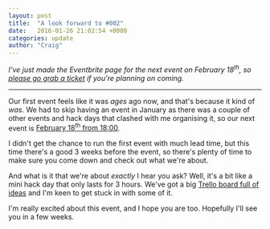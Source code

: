 ```yaml
---
layout: post
title:  "A look forward to #002"
date:   2016-01-26 21:02:54 +0000
categories: update
author: "Craig"
---
```

_I've just made the Eventbrite page for the next event on February 18<sup>th</sup>, so [please go grab a ticket][1] if you're planning on coming._

----

Our first event feels like it was _ages_ ago now, and that's because it kind of _was_. We had to skip having an event in January as there was a couple of other events and hack days that clashed with me organising it, so our next event is [February 18<sup>th</sup> from 18:00][1].

I didn't get the chance to run the first event with much lead time, but this time there's a good 3 weeks before the event, so there's plenty of time to make sure you come down and check out what we're about.

And what is it that we're about _exactly_ I hear you ask? Well, it's a bit like a mini hack day that only lasts for 3 hours. We've got a big [Trello board full of ideas][2] and I'm keen to get stuck in with some of it.

I'm really excited about this event, and I hope you are too. Hopefully I'll see you in a few weeks.

[1]:https://www.eventbrite.co.uk/e/turbo-hackers-002-tickets-21044306086
[2]:https://trello.com/b/a2CoupwM/turbo-hackers-projects
